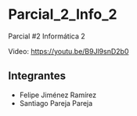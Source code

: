 # Parcial_2_Info_2
Parcial #2 Informática 2

Video: https://youtu.be/B9Jl9snD2b0

## Integrantes
* Felipe Jiménez Ramírez
* Santiago Pareja Pareja
